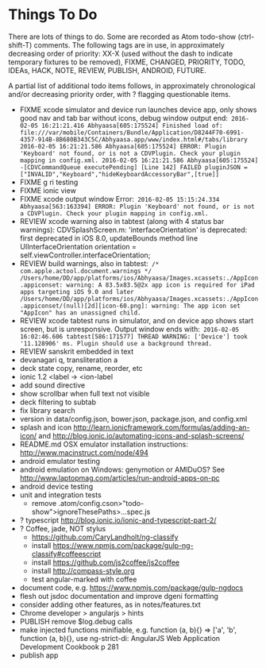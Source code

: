 Things To Do
============

There are lots of things to do. Some are recorded as Atom todo-show (ctrl-shift-T) comments. The following tags are in use, in approximately decreasing order of priority: XX-X (used without the dash to indicate temporary fixtures to be removed), FIXME, CHANGED, PRIORITY, TODO, IDEAs, HACK, NOTE, REVIEW, PUBLISH, ANDROID, FUTURE.

A partial list of additional todo items follows, in approximately chronological and/or  decreasing priority order, with ? flagging questionable items.

- FIXME xcode simulator and device run launches device app, only shows good nav and tab bar without icons, debug window output end:```
2016-02-05 16:21:21.416 Abhyaasa[605:175524] Finished load of: file:///var/mobile/Containers/Bundle/Application/D8244F70-6991-4357-914B-8B680B343C5C/Abhyaasa.app/www/index.html#/tabs/library
2016-02-05 16:21:21.586 Abhyaasa[605:175524] ERROR: Plugin 'Keyboard' not found, or is not a CDVPlugin. Check your plugin mapping in config.xml.
2016-02-05 16:21:21.586 Abhyaasa[605:175524] -[CDVCommandQueue executePending] [Line 142] FAILED pluginJSON = ["INVALID","Keyboard","hideKeyboardAccessoryBar",[true]]```
- FIXME g ri testing
- FIXME ionic view
- FIXME xcode output window Error:```
2016-02-05 15:15:24.334 Abhyaasa[563:163394] ERROR: Plugin 'Keyboard' not found, or is not a CDVPlugin. Check your plugin mapping in config.xml.```
- REVIEW xcode warning also in tabtest (along with 4 status bar warnings): CDVSplashScreen.m: 'interfaceOrientation' is deprecated: first deprecated in iOS 8.0, updateBounds method line
    UIInterfaceOrientation orientation = self.viewController.interfaceOrientation;
- REVIEW build warnings, also in tabtest:```
/* com.apple.actool.document.warnings */
/Users/home/DD/app/platforms/ios/Abhyaasa/Images.xcassets:./AppIcon.appiconset: warning: A 83.5x83.5@2x app icon is required for iPad apps targeting iOS 9.0 and later
/Users/home/DD/app/platforms/ios/Abhyaasa/Images.xcassets:./AppIcon.appiconset/(null)[2d][icon-60.png]: warning: The app icon set "AppIcon" has an unassigned child.```
- REVIEW xcode tabtest runs in simulator, and on device app shows start screen, but is unresponsive. Output window ends with:```
2016-02-05 16:02:46.606 tabtest[586:171577] THREAD WARNING: ['Device'] took '11.128906' ms. Plugin should use a background thread.```
- REVIEW sanskrit embedded in text
- devanagari q, transliteration a
- deck state copy, rename, reorder, etc
- ionic 1.2 <label -> <ion-label
- add sound directive
- show scrollbar when full text not visible
- deck filtering to subtab
- fix library search
- version in data/config.json, bower.json, package.json, and config.xml
- splash and icon http://learn.ionicframework.com/formulas/adding-an-icon/ and  http://blog.ionic.io/automating-icons-and-splash-screens/
- README.md OSX emulator installation instructions: http://www.macinstruct.com/node/494
- android emulator testing
- android emulation on Windows: genymotion or AMIDuOS? See  http://www.laptopmag.com/articles/run-android-apps-on-pc
- android device testing
- unit and integration tests
  - remove .atom/config.cson>"todo-show">ignoreThesePaths>...spec.js
- ? typescript http://blog.ionic.io/ionic-and-typescript-part-2/
- ? Coffee, jade, NOT stylus
  - https://github.com/CaryLandholt/ng-classify
  - install https://www.npmjs.com/package/gulp-ng-classify#coffeescript
  - install https://github.com/js2coffee/js2coffee
  - install http://compass-style.org
  - test angular-marked with coffee
- document code, e.g. https://www.npmjs.com/package/gulp-ngdocs
- flesh out jsdoc documentation and improve dgeni formatting
- consider adding other features, as in notes/features.txt
- Chrome developer > angularjs > hints
- PUBLISH remove $log.debug calls
- make injected functions minifiable, e.g. function (a, b){} => ['a', 'b', function (a, b){}, use ng-strict-di: AngularJS Web Application Development Cookbook p 281
- publish app
